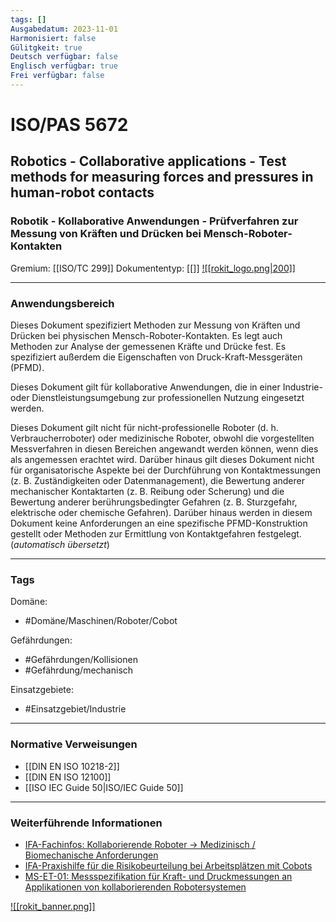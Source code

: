 ```yaml
---
tags: []
Ausgabedatum: 2023-11-01
Harmonisiert: false
Gülitgkeit: true
Deutsch verfügbar: false
Englisch verfügbar: true
Frei verfügbar: false
---
```


# ISO/PAS 5672
## Robotics - Collaborative applications - Test methods for measuring forces and pressures in human-robot contacts 
### Robotik - Kollaborative Anwendungen - Prüfverfahren zur Messung von Kräften und Drücken bei Mensch-Roboter-Kontakten

Gremium: [[ISO/TC 299]]
Dokumententyp: [[]]
[![[rokit_logo.png|200]]](https://public-robots.de/)

***
### Anwendungsbereich

Dieses Dokument spezifiziert Methoden zur Messung von Kräften und Drücken bei physischen Mensch-Roboter-Kontakten. Es legt auch Methoden zur Analyse der gemessenen Kräfte und Drücke fest. Es spezifiziert außerdem die Eigenschaften von Druck-Kraft-Messgeräten (PFMD).

Dieses Dokument gilt für kollaborative Anwendungen, die in einer Industrie- oder Dienstleistungsumgebung zur professionellen Nutzung eingesetzt werden.

Dieses Dokument gilt nicht für nicht-professionelle Roboter (d. h. Verbraucherroboter) oder medizinische Roboter, obwohl die vorgestellten Messverfahren in diesen Bereichen angewandt werden können, wenn dies als angemessen erachtet wird. Darüber hinaus gilt dieses Dokument nicht für organisatorische Aspekte bei der Durchführung von Kontaktmessungen (z. B. Zuständigkeiten oder Datenmanagement), die Bewertung anderer mechanischer Kontaktarten (z. B. Reibung oder Scherung) und die Bewertung anderer berührungsbedingter Gefahren (z. B. Sturzgefahr, elektrische oder chemische Gefahren). Darüber hinaus werden in diesem Dokument keine Anforderungen an eine spezifische PFMD-Konstruktion gestellt oder Methoden zur Ermittlung von Kontaktgefahren festgelegt. (*automatisch übersetzt*)

***
### Tags

Domäne:
- #Domäne/Maschinen/Roboter/Cobot 

Gefährdungen:
- #Gefährdungen/Kollisionen 
- #Gefährdung/mechanisch 

Einsatzgebiete:
- #Einsatzgebiet/Industrie 

***
### Normative Verweisungen

- [[DIN EN ISO 10218-2]]
- [[DIN EN ISO 12100]]
- [[ISO IEC Guide 50|ISO/IEC Guide 50]]
***
### Weiterführende Informationen

- [IFA-Fachinfos: Kollaborierende Roboter -> Medizinisch / Biomechanische Anforderungen](https://www.dguv.de/ifa/fachinfos/kollaborierende-roboter/medizinisch-biomechanische-anforderungen/index.jsp)
- [IFA-Praxishilfe für die Risikobeurteilung bei Arbeitsplätzen mit Cobots](https://www.dguv.de/ifa/praxishilfen/praxishilfen-maschinenschutz/risikobeurteilung-von-cobots-arbeitsplaetzen-umrechnungshilfe/index.jsp)
- [MS-ET-01: Messspezifikation für Kraft- und Druckmessungen an Applikationen von kollaborierenden Robotersystemen](https://www.bgetem.de/redaktion/arbeitssicherheit-gesundheitsschutz/dokumente-und-dateien/pruefstelle-et/messpezifikation-ms-et-01_2018-06.pdf)


[![[rokit_banner.png]]](https://public-robots.de/)
